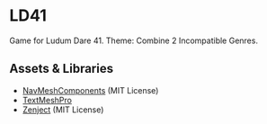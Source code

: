 # LD41
Game for Ludum Dare 41. Theme: Combine 2 Incompatible Genres.

## Assets & Libraries

 - [NavMeshComponents](https://github.com/Unity-Technologies/NavMeshComponents) (MIT License)
 - [TextMeshPro](https://assetstore.unity.com/packages/essentials/beta-projects/textmesh-pro-84126)
 - [Zenject](https://assetstore.unity.com/packages/tools/integration/zenject-dependency-injection-ioc-17758) (MIT License)